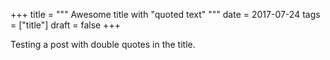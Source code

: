 +++
title = """
  Awesome title with "quoted text"
  """
date = 2017-07-24
tags = ["title"]
draft = false
+++

Testing a post with double quotes in the title.
